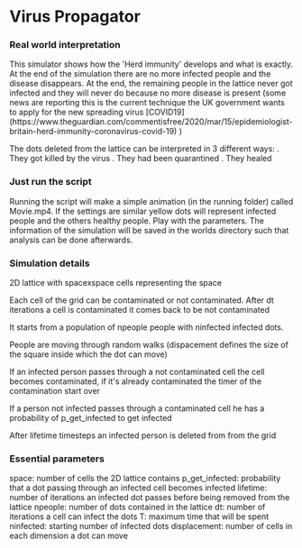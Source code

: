 <h1> Virus Propagator </h1>
<h3> Real world interpretation </h3>
<p>
This simulator shows how the 'Herd immunity' develops and what is exactly.
At the end of the simulation there are no more infected people and the disease
disappears. 
At the end, the remaining people in the lattice never got infected and they will never do
because no more disease is present (some news are reporting this is the current technique 
the UK government wants to apply for the new spreading virus [COVID19](https://www.theguardian.com/commentisfree/2020/mar/15/epidemiologist-britain-herd-immunity-coronavirus-covid-19) )

The dots deleted from the lattice can be interpreted in 3 different ways:
. They got killed by the virus
. They had been quarantined
. They healed
</p>
<h3> Just run the script </h3>
<p>
Running the script will make a simple animation (in
the running folder) called Movie.mp4. If the settings
are similar yellow dots will represent infected people and
the others healthy people. 
Play with the parameters. The information of the simulation
will be saved in the worlds directory such that analysis can be done
afterwards. 
</p>
<h3> Simulation details </h3>
<p>

2D lattice with spacexspace cells representing the space

Each cell of the grid can be contaminated or not contaminated. 
After dt iterations a cell is contaminated it comes back to be not 
contaminated

It starts from a population of npeople people with ninfected infected dots.

People are moving through random walks (dispacement defines the 
size of the square inside which the dot can move)

If an infected person passes through a not contaminated cell the 
cell becomes contaminated, if it's already contaminated the timer 
of the contamination start over

If a person not infected passes through a contaminated cell he has a 
probability of p_get_infected to get infected

After lifetime timesteps an infected person is deleted from from the grid
</p>
<h3> Essential parameters </h3>
<p>
space: number of cells the 2D lattice contains
p_get_infected: probability that a dot passing through
an infected cell becomes infected
lifetime: number of iterations an infected dot passes before
being removed from the lattice
npeople: number of dots contained in the lattice
dt: number of iterations a cell can infect the dots
T: maximum time that will be spent
ninfected: starting number of infected dots
displacement: number of cells in each dimension a dot can move
</p>
